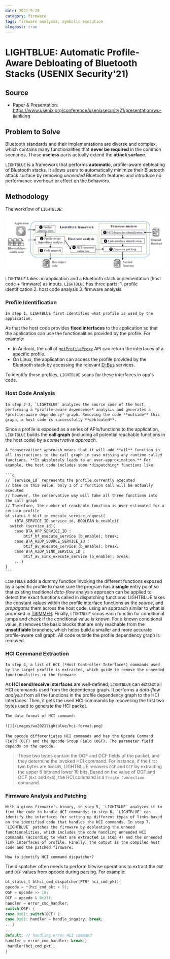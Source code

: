 ```yaml
---
date: 2021-9-25
category: firmware
tags: firmware analysis, symbolic execution
blogpost: true
---
```


# LIGHTBLUE: Automatic Profile-Aware Debloating of Bluetooth Stacks (USENIX Security'21)

## Source

- Paper & Presentation: https://www.usenix.org/conference/usenixsecurity21/presentation/wu-jianliang

<!-- more -->

## Problem to Solve

Bluetooth standards and their implementations are diverse and complex, which contains many functionalities that **never be required** in the common scenarios. Those **useless** parts actually extend the **attack surface**.

`LIGHTBLUE` is a framework that performs **automatic**, profile-aware debloating of Bluetooth stacks. It allows users to automatically minimize their Bluetooth attack surface by removing _unneeded_ Bluetooth features and introduce no performance overhead or effect on the behaviors.

## Methodology

The workflow of `LIGHTBLUE`:

![Workflow of `LIGHTBLUE`](/images/wu2021lightblue/workflow.png)

`LIGHTBLUE` takes an application and a Bluetooth stack implementation (host code + firmware) as inputs. `LIGHTBLUE` has three parts: 1. profile identification 2. host code analysis 3. firmware analysis

### Profile Identification

```{admonition} Purpose
In step 1, LIGHTBLUE first identifies what profile is used by the application.
```

As that the host code provides **fixed interfaces** to the application so that the application can use the functionalities provided by the profile. For example:

- In Android, the call of [`getProfileProxy`](<https://developer.android.com/reference/android/bluetooth/BluetoothAdapter#getProfileProxy(android.content.Context,%20android.bluetooth.BluetoothProfile.ServiceListener,%20int)>) API can return the interfaces of a specific profile.
- On Linux, the application can access the profile provided by the Bluetooth stack
  by accessing the relevant [D-Bus](https://www.freedesktop.org/wiki/Software/dbus/) services.

To identify those profiles, `LIGHTBLUE` scans for these interfaces in app's code.

### Host Code Analysis

```{admonition} Purpose
In step 2-3, `LIGHTBLUE` analyzes the source code of the host, performing a *profile-aware dependence* analysis and generates a *profile-aware dependency* graph. Removing the code **outside** this graph, a host code is successfully **debloated**.
```

Since a profile is exposed as a series of APIs/functions to the application, `LIGHTBLUE` builds the **call graph** (including all potential reachable functions in the host code) by a _conservative approach_.

````{note}
A *conservative* approach means that it will add **all** function in all instructions to the call graph in case missing any runtime called functions. **It absolutely leads to an over-approximation.** For example, the host code includes some *dispatching* functions like:

```c
// `service_id` represents the profile currently executed
// base on this value, only 1 of 3 function call will be actually executed
// however, the conservative way will take all three functions into the call graph
// Therefore, the number of reachable function is over-estimated for a certain profile 
bt_status_t btif_in_execute_service_request(
    tBTA_SERVICE_ID service_id, BOOLEAN b_enable){
  switch (service_id){
    case BTA_HFP_SERVICE_ID :
        btif_hf_execute_service (b_enable); break;
    case BTA_A2DP_SOURCE_SERVICE_ID :
        btif_av_execute_service (b_enable); break;
    case BTA_A2DP_SINK_SERVICE_ID :
        btif_av_sink_execute_service (b_enable); break;
    ...}
}
```
````

`LIGHTBLUE` adds a dummy function invoking the different functions exposed by a specific profile to make sure the program has a **single** entry point so that existing traditional *data-flow* analysis approach can be applied to detect the exact functions called in dispatching functions: LIGHTBLUE takes the constant values within the profile interface functions as the *source*, and *propagates* them across the host code, using an approach similar to what is proposed in [TRIMMER](http://www.csl.sri.com/users/gehani/papers/ASE-2018.Trimmer.pdf). Finally, `LIGHTBLUE` scnas each functiin for conditional jumps and check if the conditional value is known. For a known conditional value, it removes the basic blocks that are only reachable from the **unsatifiable** branches, which helps build a smaller and more accurate profile-aware call graph. All code outside the profile dependency graph is removed.

### HCI Command Extraction

```{admonition} Purpose
In step 4, a list of HCI (*Host Controller Interface*) commands used by the target profile is extracted, which guide to remove the unneeded functionalities in the firmware.
```

As **HCI send/receive interfaces** are well-defined, `LIGHTBLUE` can extract all HCI commands used from the dependency graph. It performs a *data-flow analysis* from all the functions in the profile dependency graph to the HCI interfaces. Then, it gets the used HCI commands by recovering the first two bytes used to generate the HCI packet.

```{tip}
The data format of HCI command:

![](/images/wu2021lightblue/hci-format.png)

The opcode differentiates HCI commands and has the Opcode Command Field (OCF) and the Opcode Group Field (OGF). The parameter field depends on the opcode.
```

> These two bytes contain the OGF and OCF fields of the packet, and they determine the invoked HCI command. For instance, if the first two bytes are `0x0405`, LIGHTBLUE recovers `OGF` and `OCF` by extracting the upper 6 bits and lower 10 bits. Based on the value of OGF and OCF (`0x1` and `0x5`), the HCI command is a `Create Connection` command.

### Firmware Analysis and Patching

```{admonition} Purpose
With a given firmware's binary, in step 5, `LIGHTBLUE` analyzes it to find the code to handle HCI commands; in step 6, `LIGHTBLUE` can identify the interfaces for setting up different types of links based on the identified code that handles the HCI commands. In step 7. `LIGHTBLUE` patches the firmware by debloating the unneed functionalities, which includes the code handling unneeded HCI commands (according to what are extracted in step 4) and the unneeded link interfaces of profile. Finally, the output is the compiled host code and the patched firmware.
```

```{attention}
How to identify HCI command dispatcher?
```

The dispatcher often needs to perform bitwise operations to extract the `OGF` and `OCF` values from opcode during parsing. For example:

```c
bt_status_t bthci_cmd_dispatcher(PTR* hci_cmd_pkt){
opcode = *(hci_cmd_pkt + 9);
OGF = opcode >> 10;
OCF = opcode & 0x3ff;
handler = error_cmd_handler;
switch(OGF) {
case 0x01: switch(OCF) {
case 0x01: handler = handle_inquiry; break;
...}
...
default: // handling error HCI command
handler = error_cmd_handler; break;}
 handler(hci_cmd_pkt);
}
```




